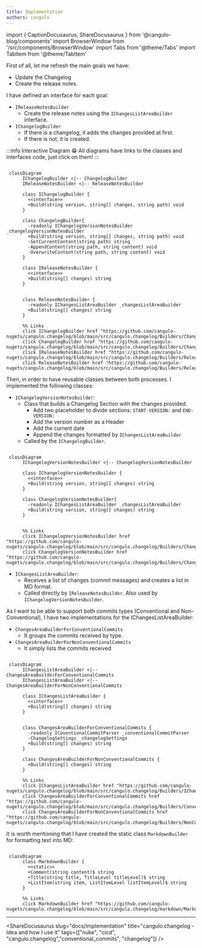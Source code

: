 ```yaml
---
title: Implementation
authors: cangulo
---
```


import { CaptionDocusaurus, ShareDocusaurus } from '@cangulo-blog/components'
import BrowserWindow from '/src/components/BrowserWindow'
import Tabs from '@theme/Tabs'
import TabItem from '@theme/TabItem'

First of all, let me refresh the main goals we have: 
* Update the Changelog 
* Create the release notes. 

I have defined an interface for each goal:
* `IReleaseNotesBuilder`
  * Create the release notes using the `IChangesListAreaBuilder` interface.
* `IChangelogBuilder`
  * If there is a changelog, it adds the changes provided at first.
  * If there is not, it is created.


:::info Interactive Diagram 😁
All diagrams have links to the classes and interfaces code, just click on them!
::: 

```mermaid

 classDiagram
      IChangelogBuilder <|-- ChangelogBuilder
      IReleaseNotesBuilder <|-- ReleaseNotesBuilder

      class IChangelogBuilder {
        <<interface>>
        +Build(string version, string[] changes, string path) void
      }
      
      class ChangelogBuilder{
        -readonly IChangelogVersionNotesBuilder _changelogVersionNotesBuilder
        +Build(string version, string[] changes, string path) void
        -GetCurrentContent(string path) string
        -AppendContent(string path, string content) void
        -OverwriteContent(string path, string content) void
      }

      class IReleaseNotesBuilder {
        <<interface>>
        +Build(string[] changes) string 
      }


      class ReleaseNotesBuilder {
        -readonly IChangesListAreaBuilder _changesListAreaBuilder
        +Build(string[] changes) string 
      }

      %% Links
      click IChangelogBuilder href "https://github.com/cangulo-nugets/cangulo.changelog/blob/main/src/cangulo.changelog/Builders/ChangelogBuilder.cs"
      click ChangelogBuilder href "https://github.com/cangulo-nugets/cangulo.changelog/blob/main/src/cangulo.changelog/Builders/ChangelogBuilder.cs"
      click IReleaseNotesBuilder href "https://github.com/cangulo-nugets/cangulo.changelog/blob/main/src/cangulo.changelog/Builders/ReleaseNotesBuilder.cs"
      click ReleaseNotesBuilder href "https://github.com/cangulo-nugets/cangulo.changelog/blob/main/src/cangulo.changelog/Builders/ReleaseNotesBuilder.cs"

```
<i>
  <CaptionDocusaurus label="Main interfaces" />
</i>

Then, in order to have reusable classes between both processes. I implemented the following classes:

* `IChangelogVersionNotesBuilder`: 
  * Class that builds a Changelog Section with the changes provided.
    * Add two placeholder to divide sections: `START-VERSION:` and `END-VERSION:`
    * Add the version number as a Header
    * Add the current date
    * Append the changes formatted by `IChangesListAreaBuilder`
  * Called by the `IChangelogBuilder`. 

```mermaid

 classDiagram
      IChangelogVersionNotesBuilder <|-- ChangelogVersionNotesBuilder

      class IChangelogVersionNotesBuilder {
        <<interface>>
        +Build(string version, string[] changes) string
      }
      
      class ChangelogVersionNotesBuilder{
        -readonly IChangesListAreaBuilder _changesListAreaBuilder
        +Build(string version, string[] changes) string 
      }


      %% Links
      click IChangelogVersionNotesBuilder href "https://github.com/cangulo-nugets/cangulo.changelog/blob/main/src/cangulo.changelog/Builders/ChangelogVersionNotesBuilder.cs"
      click ChangelogVersionNotesBuilder href "https://github.com/cangulo-nugets/cangulo.changelog/blob/main/src/cangulo.changelog/Builders/ChangelogVersionNotesBuilder.cs"

```

* `IChangesListAreaBuilder`: 
  * Receives a list of changes (commit messages) and creates a list in MD format. 
  * Called directly by `IReleaseNotesBuilder`. Also used by `IChangelogVersionNotesBuilder`.

As I want to be able to support both commits types (Conventional and Non-Conventional), I have two implementations for the IChangesListAreaBuilder:

* `ChangesAreaBuilderForConventionalCommits`
  * It groups the commits received by type.
* `ChangesAreaBuilderForNonConventionalCommits`
  * It simply lists the commits received
```mermaid

 classDiagram
      IChangesListAreaBuilder <|-- ChangesAreaBuilderForConventionalCommits
      IChangesListAreaBuilder <|-- ChangesAreaBuilderForNonConventionalCommits

      class IChangesListAreaBuilder {
        <<interface>>
        +Build(string[] changes) string
      }


      class ChangesAreaBuilderForConventionalCommits {
        -readonly ICoventionalCommitParser _conventionalCommitParser
        -ChangelogSettings _changelogSettings
        +Build(string[] changes) string
      }

      class ChangesAreaBuilderForNonConventionalCommits {
        +Build(string[] changes) string
      }

      %% Links
      click IChangesListAreaBuilder href "https://github.com/cangulo-nugets/cangulo.changelog/blob/main/src/cangulo.changelog/Builders/IChangesListAreaBuilder.cs"
      click ChangesAreaBuilderForConventionalCommits href "https://github.com/cangulo-nugets/cangulo.changelog/blob/main/src/cangulo.changelog/Builders/ConventionalCommits/ChangesAreaBuilderForConventionalCommits.cs"
      click ChangesAreaBuilderForNonConventionalCommits href "https://github.com/cangulo-nugets/cangulo.changelog/blob/main/src/cangulo.changelog/Builders/NonConventionalCommits/ChangesAreaBuilderForNonConventionalCommits.cs"

```

It is worth mentioning that I have created the static class `MarkdownBuilder` for formatting text into MD:

```mermaid

 classDiagram
      class MarkdownBuilder {
        <<static>>
        +Comment(string content)$ string 
        +Title(string title, TitleLevel titleLevel)$ string 
        +ListItem(string item, ListItemLevel listItemLevel)$ string 
      }

      %% Links
      click MarkdownBuilder href "https://github.com/cangulo-nugets/cangulo.changelog/blob/main/src/cangulo.changelog/markdown/MarkdownBuilder.cs"

```

<!-- TODO: Add two tabs with the different output -->
<!-- TODO: Add two tabs with the different output -->

---

<ShareDocusaurus 
  slug="docs/implementation" 
  title="cangulo.changelog - Idea and how I use it" 
  tags={["nuke", "cicd", "cangulo.changelog","conventional_commits", "changelog"]} />
